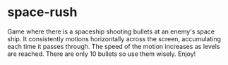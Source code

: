 # space-rush
Game where there is a spaceship shooting bullets at an enemy's space ship. It consistently motions horizontally across the screen, accumulating each time it passes through. The speed of the motion increases as levels are reached. There are only 10 bullets so use them wisely. Enjoy!
